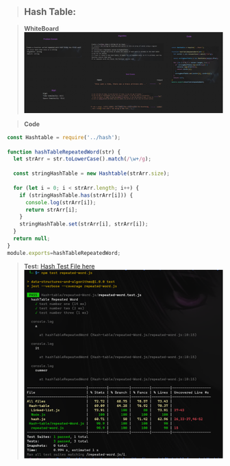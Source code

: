 >## Hash Table:


> **WhiteBoard**
>![Alt text](whiteboard.png)

> **Code**
```javascript
const Hashtable = require('../hash');

function hashTableRepeatedWord(str) {
  let strArr = str.toLowerCase().match(/\w+/g);

  const stringHashTable = new Hashtable(strArr.size);

  for (let i = 0; i < strArr.length; i++) {
    if (stringHashTable.has(strArr[i])) {
      console.log(strArr[i]);
      return strArr[i];
    }
    stringHashTable.set(strArr[i], strArr[i]);
  }
  return null;
}
module.exports=hashTableRepeatedWord;
```

>**Test:**
>[Hash Test File here](repeated-Word.js/repeated-word.test.js)
> ![Alt text](test.png)

